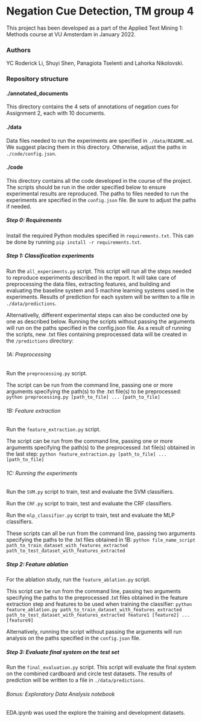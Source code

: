 # Negation Cue Detection, TM group 4
This project has been developed as a part of the Applied Text Mining 1: Methods course at VU Amsterdam in January 2022.

### Authors
YC Roderick Li, Shuyi Shen, Panagiota Tselenti and Lahorka Nikolovski.


### Repository structure


#### ./annotated_documents
This directory contains the 4 sets of annotations of negation cues for Assignment 2, each with 10 documents.


#### ./data
Data files needed to run the experiments are specified in `./data/README.md`. We suggest placing them in this directory. Otherwise, adjust the paths in `./code/config.json`.


#### ./code
This directory contains all the code developed in the course of the project. The scripts should be run in the order specified below to ensure experimental results are reproduced. The paths to files needed to run the experiments are specified in the `config.json` file. Be sure to adjust the paths if needed.


##### Step 0: Requirements
Install the required Python modules specified in `requirements.txt`. This can be done by running `pip install -r requirements.txt`.


##### Step 1: Classification experiments
Run the `all_experiments.py` script. This script will run all the steps needed to reproduce experiments described in the report. It will take care of preprocessing the data files, extracting features, and building and evaluating the baseline system and 5 machine learning systems used in the experiments.  Results of prediction for each system will be written to a file in `./data/predictions`.

Alternativelly, different experimental steps can also be conducted one by one as described below. Running the scripts without passing the arguments will run on the paths specified in the config.json file. As a result of running the scripts, new .txt files containing preprocessed data will be created in the `/predictions` directory:

###### 1A: Preprocessing
Run the `preprocessing.py` script.

The script can be run from the command line, passing one or more arguments specifying the path(s) to the .txt file(s) to be preprocessed:
`python preprocessing.py [path_to_file] ... [path_to_file]`

###### 1B: Feature extraction
Run the `feature_extraction.py` script.

The script can be run from the command line, passing one or more arguments specifying the path(s) to the preprocessed .txt file(s) obtained in the last step:
`python feature_extraction.py [path_to_file] ... [path_to_file]`

###### 1C: Running the experiments
Run the `SVM.py` script to train, test and evaluate the SVM classifiers.

Run the `CRF.py` script to train, test and evaluate the CRF classifiers.

Run the `mlp_classifier.py` script to train, test and evaluate the MLP classifiers.

These scripts can all be run from the command line, passing two arguments specifying the paths to the .txt files obtained in 1B:
`python file_name_script path_to_train_dataset_with_features_extracted path_to_test_dataset_with_features_extracted`


##### Step 2: Feature ablation
For the ablation study, run the `feature_ablation.py` script.

This script can be run from the command line, passing two arguments specifying the paths to the preprocessed .txt files obtained in the feature extraction step and features to be used when training the classifier:
`python feature_ablation.py path_to_train_dataset_with_features_extracted path_to_test_dataset_with_features_extracted feature1 [feature2] ... [feature9]`

Alternatively, running the script without passing the arguments will run analysis on the paths specified in the `config.json` file.


##### Step 3: Evaluate final system on the test set
Run the `final_evaluation.py` script. This script will evaluate the final system on the combined cardboard and circle test datasets. The results of prediction will be written to a file in `./data/predictions`. 


###### Bonus: Exploratory Data Analysis notebook
EDA.ipynb was used the explore the training and development datasets.
